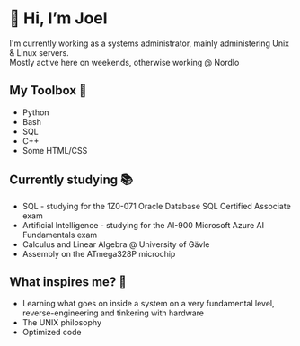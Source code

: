 # 👋 Hi, I’m Joel 
I'm currently working as a systems administrator, mainly administering Unix & Linux servers.\
Mostly active here on weekends, otherwise working @ Nordlo

## My Toolbox 🧰
- Python
- Bash
- SQL
- C++
- Some HTML/CSS 

## Currently studying 📚
- SQL - studying for the 1Z0-071 Oracle Database SQL Certified Associate exam
- Artificial Intelligence - studying for the AI-900 Microsoft Azure AI Fundamentals exam
- Calculus and Linear Algebra @ University of Gävle
- Assembly on the ATmega328P microchip


## What inspires me? 🦕
- Learning what goes on inside a system on a very fundamental level, reverse-engineering and tinkering with hardware
- The UNIX philosophy 
- Optimized code


<!---
JoelAlftberg/JoelAlftberg is a ✨ special ✨ repository because its `README.md` (this file) appears on your GitHub profile.
You can click the Preview link to take a look at your changes.
--->
